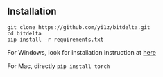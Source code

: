 ## Installation

```
git clone https://github.com/yi1z/bitdelta.git
cd bitdelta
pip install -r requirements.txt
```

For Windows, look for installation instruction at [here](https://pytorch.org/get-started/locally/)

For Mac, directly `pip install torch`
